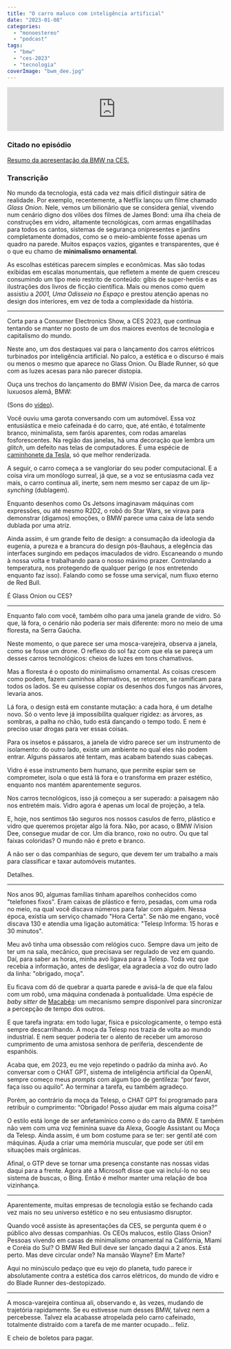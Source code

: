 ```yaml
---
title: "O carro maluco com inteligência artificial"
date: "2023-01-08"
categories: 
  - "monoestereo"
  - "podcast"
tags: 
  - "bmw"
  - "ces-2023"
  - "tecnologia"
coverImage: "bwm_dee.jpg"
---
```


<iframe src="https://anchor.fm/monoestereo/embed/episodes/O-carro-maluco-com-inteligncia-artificial-e1t4h7i" height="102px" width="100%" frameborder="0" scrolling="no"></iframe>

### Citado no episódio

[Resumo da apresentação da BMW na CES.](https://www.youtube.com/watch?v=ays-0zj4J7M)

### Transcrição

No mundo da tecnologia, está cada vez mais difícil distinguir sátira de realidade. Por exemplo, recentemente, a Netflix lançou um filme chamado _Glass Onion_. Nele, vemos um bilionário que se considera genial, vivendo num cenário digno dos vilões dos filmes de James Bond: uma ilha cheia de construções em vidro, altamente tecnológicas, com armas engatilhadas para todos os cantos, sistemas de segurança onipresentes e jardins completamente domados, como se o meio-ambiente fosse apenas um quadro na parede. Muitos espaços vazios, gigantes e transparentes, que é o que eu chamo de **minimalismo ornamental**.

As escolhas estéticas parecem simples e econômicas. Mas são todas exibidas em escalas monumentais, que refletem a mente de quem cresceu consumindo um tipo meio restrito de conteúdo: gibis de super-heróis e as ilustrações dos livros de ficção científica. Mais ou menos como quem assistiu a _2001, Uma Odisseia no Espaço_ e prestou atenção apenas no design dos interiores, em vez de toda a complexidade da história.

* * *

Corta para a Consumer Electronics Show, a CES 2023, que continua tentando se manter no posto de um dos maiores eventos de tecnologia e capitalismo do mundo.

Neste ano, um dos destaques vai para o lançamento dos carros elétricos turbinados por inteligência artificial. No palco, a estética e o discurso é mais ou menos o mesmo que aparece no Glass Onion. Ou Blade Runner, só que com as luzes acesas para não parecer distopia.

Ouça uns trechos do lançamento do BMW iVision Dee, da marca de carros luxuosos alemã, BMW:

(Sons do [vídeo](https://www.youtube.com/watch?v=ays-0zj4J7M)).

Você ouviu uma garota conversando com um automóvel. Essa voz entusiástica e meio cafeinada é do carro, que, até então, é totalmente branco, minimalista, sem faróis aparentes, com rodas amarelas fosforescentes. Na região das janelas, há uma decoração que lembra um _glitch_, um defeito nas telas de computadores. É uma espécie de [caminhonete da Tesla](https://www.tesla.com/cybertruck), só que melhor renderizada.

A seguir, o carro começa a se vangloriar do seu poder computacional. E a coisa vira um monólogo surreal, já que, se a voz se entusiasma cada vez mais, o carro continua ali, inerte, sem nem mesmo ser capaz de um _lip-synching_ (dublagem).

Enquanto desenhos como Os Jetsons imaginavam máquinas com expressões, ou até mesmo R2D2, o robô do Star Wars, se virava para demonstrar (digamos) emoções, o BMW parece uma caixa de lata sendo dublada por uma atriz.

Ainda assim, é um grande feito de design: a consumação da ideologia da eugenia, a pureza e a brancura do design pós-Bauhaus, a elegência das interfaces surgindo em pedaços imaculados de vidro. Escaneando o mundo à nossa volta e trabalhando para o nosso máximo prazer. Controlando a temperatura, nos protegendo de qualquer perigo (e nos entretendo enquanto faz isso). Falando como se fosse uma serviçal, num fluxo eterno de Red Bull.

É Glass Onion ou CES?

* * *

Enquanto falo com você, também olho para uma janela grande de vidro. Só que, lá fora, o cenário não poderia ser mais diferente: moro no meio de uma floresta, na Serra Gaúcha.

Neste momento, o que parece ser uma mosca-varejeira, observa a janela, como se fosse um drone. O reflexo do sol faz com que ela se pareça um desses carros tecnológicos: cheios de luzes em tons chamativos.

Mas a floresta é o oposto do minimalismo ornamental. As coisas crescem como podem, fazem caminhos alternativos, se retorcem, se ramificam para todos os lados. Se eu quisesse copiar os desenhos dos fungos nas árvores, levaria anos.

Lá fora, o design está em constante mutação: a cada hora, é um detalhe novo. Só o vento leve já impossibilita qualquer rigidez: as árvores, as sombras, a palha no chão, tudo está dançando o tempo todo. E nem é preciso usar drogas para ver essas coisas.

Para os insetos e pássaros, a janela de vidro parece ser um instrumento de isolamento: do outro lado, existe um ambiente no qual eles não podem entrar. Alguns pássaros até tentam, mas acabam batendo suas cabeças.

Vidro é esse instrumento bem humano, que permite espiar sem se comprometer, isola o que está lá fora e o transforma em prazer estético, enquanto nos mantém aparentemente seguros.

Nos carros tecnológicos, isso já começou a ser superado: a paisagem não nos entretém mais. Vidro agora é apenas um local de projeção, a tela.

E, hoje, nos sentimos tão seguros nos nossos casulos de ferro, plástico e vidro que queremos projetar algo lá fora. Não, por acaso, o BMW iVision Dee, consegue mudar de cor. Um dia branco, roxo no outro. Ou que tal faixas coloridas? O mundo não é preto e branco.

A não ser o das companhias de seguro, que devem ter um trabalho a mais para classificar e taxar automóveis mutantes.

Detalhes.

* * *

Nos anos 90, algumas famílias tinham aparelhos conhecidos como "telefones fixos". Eram caixas de plástico e ferro, pesadas, com uma roda no meio, na qual você discava números para falar com alguém. Nessa época, existia um serviço chamado "Hora Certa". Se não me engano, você discava 130 e atendia uma ligação automática: "Telesp Informa: 15 horas e 30 minutos".

Meu avô tinha uma obsessão com relógios cuco. Sempre dava um jeito de ter um na sala, mecânico, que precisava ser regulado de vez em quando. Daí, para saber as horas, minha avó ligava para a Telesp. Toda vez que recebia a informação, antes de desligar, ela agradecia a voz do outro lado da linha: "obrigado, moça".

Eu ficava com dó de quebrar a quarta parede e avisá-la de que ela falou com um robô, uma máquina condenada à pontualidade. Uma espécie de _baby sitter_ de [Macabéa](https://pt.wikipedia.org/wiki/A_Hora_da_Estrela): um mecanismo sempre disponível para sincronizar a percepção de tempo dos outros.

E que tarefa ingrata: em todo lugar, física e psicologicamente, o tempo está sempre descarrilhando. A moça da Telesp nos trazia de volta ao mundo industrial. E nem sequer poderia ter o alento de receber um amoroso cumprimento de uma amistosa senhora de periferia, descendente de espanhóis.

Acaba que, em 2023, eu me vejo repetindo o padrão da minha avó. Ao conversar com o CHAT GPT, sistema de inteligência artificial da OpenAI, sempre começo meus _prompts_ com algum tipo de gentileza: “por favor, faça isso ou aquilo”. Ao terminar a tarefa, eu também agradeço.

Porém, ao contrário da moça da Telesp, o CHAT GPT foi programado para retribuir o cumprimento: “Obrigado! Posso ajudar em mais alguma coisa?”

O estilo está longe de ser anfetamínico como o do carro da BMW. E também não vem com uma voz feminina suave da Alexa, Google Assistant ou Moça da Telesp. Ainda assim, é um bom costume para se ter: ser gentil até com máquinas. Ajuda a criar uma memória muscular, que pode ser útil em situações mais orgânicas.

Afinal, o GTP deve se tornar uma presença constante nas nossas vidas daqui para a frente. Agora até a Microsoft disse que vai incluí-lo no seu sistema de buscas, o Bing. Então é melhor manter uma relação de boa vizinhança.

* * *

Aparentemente, muitas empresas de tecnologia estão se fechando cada vez mais no seu universo estético e no seu entusiasmo disruptor.

Quando você assiste às apresentações da CES, se pergunta quem é o público alvo dessas companhias. Os CEOs malucos, estilo Glass Onion? Pessoas vivendo em casas de minimalismo ornamental na Califórnia, Miami e Coréia do Sul? O BMW Red Bull deve ser lançado daqui a 2 anos. Está perto. Mas deve circular onde? Na mansão Wayne? Em Marte?

Aqui no minúsculo pedaço que eu vejo do planeta, tudo parece ir absolutamente contra a estética dos carros elétricos, do mundo de vidro e do Blade Runner des-destopizado.

* * *

A mosca-varejeira continua ali, observando e, às vezes, mudando de trajetória rapidamente. Se eu estivesse num desses BMW, talvez nem a percebesse. Talvez ela acabasse atropelada pelo carro cafeinado, totalmente distraído com a tarefa de me manter ocupado… feliz.

E cheio de boletos para pagar.
